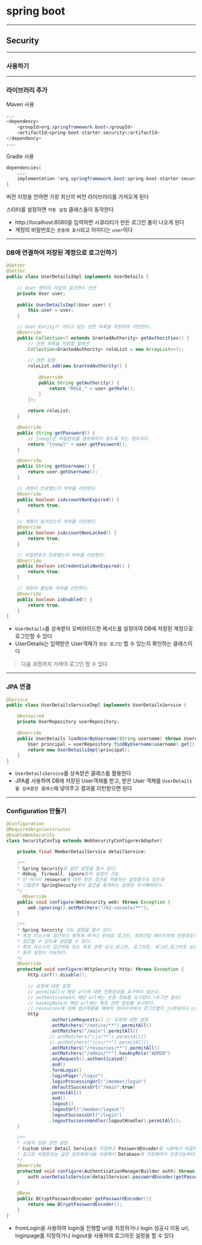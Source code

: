 # spring boot
---
## Security
---
### 사용하기
---
### 라이브러리 추가   
Maven 사용
```java
...
<dependency>
    <groupId>org.springframework.boot</groupId>
    <artifactId>spring-boot-starter-security</artifactId>
</dependency>
....
```
Gradle 사용
```java
dependencies{
	...
	implementation 'org.springframework.boot:spring-boot-starter-security'
}
```
버전 지정을 안하면 가장 최신의 버전 라이브러리를 가져오게 된다

스타터를 설정하면 `자동 설정` 클래스들이 동작한다
- http://localhost:8080을 입력하면 시큐리티가 만든 로그인 폼이 나오게 된다
- 계정의 비밀번호는 `콘솔에 표시`되고 아이디는 `user`이다

---
### DB에 연결하여 저장된 계정으로 로그인하기
```java
@Getter
@Setter
public class UserDetailsImpl implements UserDetails {
	
	// User 엔티티 타입의 참조변수 선언
	private User user;
	
	public UserDetailsImpl(User user) {
		this.user = user;
	}

	// User Entity가 가지고 있는 권한 목록을 저장하여 리턴한다.
	@Override
	public Collection<? extends GrantedAuthority> getAuthorities() {
		// 권한 목록을 저장할 컬렉션
		Collection<GrantedAuthority> roleList = new ArrayList<>();
		
		// 권한 설정
		roleList.add(new GrantedAuthority() {
			
			@Override
			public String getAuthority() {
				return "ROLE_" + user.getRole();
			}
		});
		
		return roleList;
	}

	@Override
	public String getPassword() {
		// {noop}은 비밀번호를 암호화하지 않도록 하는 접두사다.
		return "{noop}" + user.getPassword();
	}

	@Override
	public String getUsername() {
		return user.getUsername();
	}

	// 계정이 만료됐는지 여부를 리턴한다.
	@Override
	public boolean isAccountNonExpired() {
		return true;
	}

	// 계정이 잠겨있는지 여부를 리턴한다.
	@Override
	public boolean isAccountNonLocked() {
		return true;
	}

	// 비밀번호가 만료됐는지 여부를 리턴한다.
	@Override
	public boolean isCredentialsNonExpired() {
		return true;
	}

	// 계정의 활성화 여부를 리턴한다.
	@Override
	public boolean isEnabled() {
		return true;
	}
}
```
- `UserDetails`를 상속받아 오버라이드한 메서드를 설정아여 DB에 저장된 계정으로 로그인할 수 있다
- UserDetails는 입력받은 User객체가 `정상 로그인` 할 수 있는지 확인하는 클래스이다

> 다음 과정까지 거쳐야 로그인 할 수 있다
---
### JPA 연결
```java
@Service
public class UserDetailsServiceImpl implements UserDetailsService {

	@Autowired
	private UserRepository userRepository;
	
	@Override
	public UserDetails loadUserByUsername(String username) throws UsernameNotFoundException {
		User principal = userRepository.findByUsername(username).get();
		return new UserDetailsImpl(principal);
	}
}
```
- `UserDetailsService`를 상속받은 클래스를 활용한다
- JPA를 사용하여 DB에 저장된 User객체를 받고, 받은 User 객체를 `UserDetails를 상속받은 클래스`에 넣어주고 결과를 리턴받으면 된다

---
### Configuration 만들기
```java
@Configuration
@RequiredArgsConstructor
@EnableWebSecurity
class SecurityConfig extends WebSecurityConfigurerAdapter{

    private final MemberDetailService detailService;
    
    /**
    * Spring Security의 앞단 설정을 할수 있다.
    * debug, firewall, ignore등의 설정이 가능
    * 단 여기서 resource에 대한 모든 접근을 허용하는 설정할수도 있는데
    * 그럴경우 SpringSecuity에서 접근을 통제하는 설정은 무시해버린다.
    */
      @Override
    public void configure(WebSecurity web) throws Exception {
        web.ignoring().antMatchers("/h2-console/**");
    }
    
    /**
    * Spring Security 기능 설정을 할수 있다.
    * 특정 리소스에 접근하지 못하게 하거나 반대로 로그인, 회원가입 페이지외에 인증정보가 있어야
    * 접근할 수 있도록 설정할 수 있다.
    * 특정 리소스의 접근허용 또는 특정 권한 요구,로그인, 로그아웃, 로그인,로그아웃 성공시 Event
    * 등의 설정이 가능하다.
    */
    @Override
    protected void configure(HttpSecurity http) throws Exception {
        http.csrf().disable();
        
        // 요청에 대한 설정
        // permitAll시 해당 url에 대한 인증정보를 요구하지 않는다.
        // authenticated시 해당 url에는 인증 정보를 요구한다.(로그인 필요)
        // hasAnyRole시 해당 url에는 특정 권한 정보를 요구한다.
        // resources에 대해 접근혀용을 해야지 브라우저에서 로그인없이 js파일이나 css파일에 접근할 수 있다.
        http
                .authorizeRequests() // 요청에 대한 설정
                .antMatchers("/notice/**").permitAll() 
                .antMatchers("/main").permitAll()
                //.antMatchers("/js/**").permitAll()
                //.antMatchers("/css/**").permitAll()
                .antMatchers("/resources/**").permitAll()
                .antMatchers("/admin/**").hasAnyRole("ADMIN") 
                .anyRequest().authenticated()
                .and()
                .formLogin()
                .loginPage("/login")
                .loginProcessingUrl("/member/login")
                .defaultSuccessUrl("/main",true)
                .permitAll()
                .and()
                .logout()
                .logoutUrl("/member/logout")
                .logoutSuccessUrl("/login")
                .logoutSuccessHandler(logoutHnadler).permitAll();
    }
    
    /**
    * 사용자 인증 관련 설정
    * Custom User Detail Service를 지정하고 PasswordEncoder을 사용해서 비밀번호를 암호화 할 수 있다.
    * 참고로 비밀번호는 같은 암호화방식을 사용해서 Database에 저장해야지 인증가능하다.
    */
    @Override
    protected void configure(AuthenticationManagerBuilder auth) throws Exception {
        auth.userDetailsService(detailService).passwordEncoder(getPasswordEncoder());
    }

    @Bean
    public BCryptPasswordEncoder getPasswordEncoder(){
        return new BCryptPasswordEncoder();
    }
}
```
- fromLogin을 사용하여 login을 진행할 url을 지정하거나 login 성공시 이동 url, loginpage를 지정하거나 logout을 사용하여 로그아웃 설정을 할 수 있다
